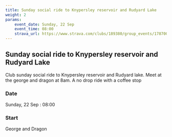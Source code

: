 ```yaml
---
title: Sunday social ride to Knypersley reservoir and Rudyard Lake
weight: 2
params:
    event_date: Sunday, 22 Sep
    event_time: 08:00
    strava_url: https://www.strava.com/clubs/189380/group_events/1787001
---
```


## Sunday social ride to Knypersley reservoir and Rudyard Lake 

Club sunday social ride to Knypersley reservoir and Rudyard lake. Meet at the george and dragon at 8am. A no drop ride with a coffee stop

### Date

Sunday, 22 Sep : 08:00

### Start

George and Dragon


